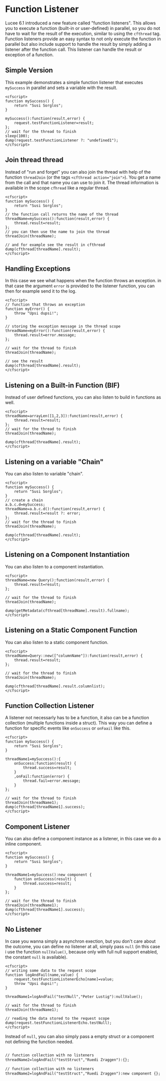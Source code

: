 <!--
{
  "title": "Function Listeners",
  "id": "function-listener",
  "since": "6.1",
  "description": "This document explains how to use a function listeners in Lucee.",
  "keywords": [
    "parallel",
    "async",
    "thread",
    "function"
  ]
}
-->
# Function Listener

Lucee 6.1 introduced a new feature called "function listeners". This allows you to execute a function (built-in or user-defined) in parallel, so you do not have to wait for the result of the execution, similar to using the `cfthread` tag. Function listeners provide an easy syntax to not only execute the function in parallel but also include support to handle the result by simply adding a listener after the function call. This listener can handle the result or exception of a function. 

## Simple Version

This example demonstrates a simple function listener that executes `mySuccess` in parallel and sets a variable with the result.

```run
<cfscript>
function mySuccess() {
    return "Susi Sorglos";
}

mySuccess():function(result,error) {
    request.testFunctionListener=result;
};
// wait for the thread to finish
sleep(100);
dump(request.testFunctionListener ?: "undefined1");
</cfscript>
```

## Join thread thread

Instead of "run and forget" you can also join the thread with help of the function  `threadJoin` (or the tags `<cfthread action="join">`). You get a name from the call and that name you can use to join it. The thread information is available in the scope `cfhread` like a regular thread.

```run
<cfscript>
function mySuccess() {
    return "Susi Sorglos";
}
// the function call returns the name of the thread
threadName=mySuccess():function(result,error) {
    thread.result=result;
};
// you can then use the name to join the thread
threadJoin(threadName);

// and for example see the result in cfthread
dump(cfthread[threadName].result);
</cfscript>
```

## Handling Exceptions

In this case we see what happens when the function throws an exception. in that case the argument `error` is provided to the listener function, you can then for example send it to the log.

```run
<cfscript>
// function that throws an exception
function myError() {
    throw "Upsi dupsi!";
}

// storing the exception message in the thread scope
threadName=myError():function(result,error) {
    thread.result=error.message;
};

// wait for the thread to finish
threadJoin(threadName);

// see the result
dump(cfthread[threadName].result);
</cfscript>
```

## Listening on a Built-in Function (BIF)

Instead of user defined functions, you can also listen to build in functions as well.

```run
<cfscript>
threadName=arrayLen([1,2,3]):function(result,error) {
    thread.result=result;
};
// wait for the thread to finish
threadJoin(threadName);

dump(cfthread[threadName].result);
</cfscript>
```

## Listening on a variable "Chain"

You can also listen to variable "chain".

```run
<cfscript>
function mySuccess() {
    return "Susi Sorglos";
}
// create a chain
a.b.c.d=mySuccess;
threadName=a.b.c.d():function(result,error) {
    thread.result=result ?: error;
};
// wait for the thread to finish
threadJoin(threadName);

dump(cfthread[threadName].result);
</cfscript>
```


## Listening on a Component Instantiation

You can also listen to a component instantiation.

```run
<cfscript>
threadName=new Query():function(result,error) {
    thread.result=result;
};

// wait for the thread to finish
threadJoin(threadName);

dump(getMetadata(cfthread[threadName].result).fullname);
</cfscript>
```

## Listening on a Static Component Function 

You can also listen to a static component function.

```run
<cfscript>
threadName=Query::new(["columnName"]):function(result,error) {
    thread.result=result;
};

// wait for the thread to finish
threadJoin(threadName);

dump(cfthread[threadName].result.columnlist);
</cfscript>
```


## Function Collection Listener

A listener not necessarly has to be a function, it also can be a function collection (multiple functions inside a struct).
This way you can define a function for specific events like `onSuccess` or `onFaail` like this.

```run
<cfscript>
function mySuccess() {
    return "Susi Sorglos";
}

threadName1=mySuccess():{
    onSuccess:function(result) {
        thread.success=result;
    }
    ,onFail:function(error) {
        thread.fail=error.message;
    }
};

// wait for the thread to finish
threadJoin(threadName1);
dump(cfthread[threadName1].success);
</cfscript>
```


## Component Listener

You can also define a component instance as a listener, in this case we do a inline component.

```run
<cfscript>
function mySuccess() {
    return "Susi Sorglos";
}

threadName1=mySuccess():new component {  
    function onSuccess(result) {
        thread.success=result;
    }
};  

// wait for the thread to finish
threadJoin(threadName1);
dump(cfthread[threadName1].success);
</cfscript>
```


## No Listener

In case you wanna simply a asynchron exection, but you don't care about the outcome, you can define no listener at all, simply pass `null` (in this case i use the function `nullValue()`, because only with full null support enabled, the constant `null` is available).

```run
<cfscript>
// writing some data to the request scope
function logAndFail(name,value) {
    request.testFunctionListenerEcho[name]=value;
    throw "Upsi dupsi!";
}

threadName1=logAndFail("testNull","Peter Lustig"):nullValue();

// wait for the thread to finish
threadJoin(threadName1);

// reading the data stored to the request scope
dump(request.testFunctionListenerEcho.testNull);
</cfscript>
```

Instead of `null`, you can also simply pass a empty struct or a component not defining the function needed.

```coldfusion

// function collection with no listeners
threadName2=logAndFail("testStruct","Ruedi Zraggen"):{};

// function collection with no listeners
threadName2=logAndFail("testStruct","Ruedi Zraggen"):new component {};
```
